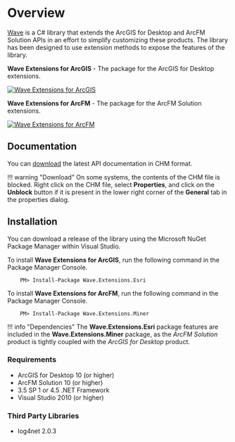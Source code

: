 # Overview
[Wave](https://github.com/Jumpercables/Wave) is a C# library that extends the ArcGIS for Desktop and ArcFM Solution APIs in an effort to simplify customizing these products. The library has been designed to use extension methods to expose the features of the library.

**Wave Extensions for ArcGIS** - The package for the ArcGIS for Desktop extensions.

[![Wave Extensions for ArcGIS](https://buildstats.info/nuget/Wave.Extensions.Esri)](https://www.nuget.org/packages/Wave.Extensions.Esri/)

**Wave Extensions for ArcFM** - The package for the ArcFM Solution extensions.

[![Wave Extensions for ArcFM](https://buildstats.info/nuget/Wave.Extensions.Miner)](https://www.nuget.org/packages/Wave.Extensions.Miner/)

## Documentation
You can [download](Wave.v4.5.chm) the latest API documentation in CHM format.

!!! warning "Download"
	On some systems, the contents of the CHM file is blocked. Right click on the CHM file, select **Properties**, and click on the **Unblock** button if it is present in the lower right corner of the **General** tab in the properties dialog.

## Installation
You can download a release of the library using the Microsoft NuGet Package Manager within Visual Studio.

To install **Wave Extensions for ArcGIS**, run the following command in the Package Manager Console.

```
	PM> Install-Package Wave.Extensions.Esri
```

To install **Wave Extensions for ArcFM**, run the following command in the Package Manager Console.

```
	PM> Install-Package Wave.Extensions.Miner
```

!!! info "Dependencies"
	The **Wave.Extensions.Esri** package features are included in the **Wave.Extensions.Miner** package, as the *ArcFM Solution* product is tightly coupled with the *ArcGIS for Desktop* product.

### Requirements ###
- ArcGIS for Desktop 10 (or higher)
- ArcFM Solution 10 (or higher)
- 3.5 SP 1 or 4.5 .NET Framework
- Visual Studio 2010 (or higher)

### Third Party Libraries ###
- log4net 2.0.3
